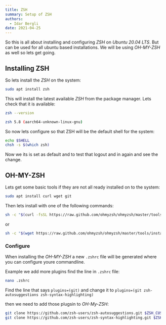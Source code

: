 ```yaml
---
title: ZSH
summary: Setup of ZSH
authors:
  - Idar Bergli
date: 2021-04-25
---
```


So this is all about installing and configuring _ZSH_ on _Ubuntu 20.04 LTS_. But can be used for all ubuntu based installations. We will be using _OH-MY-ZSH_ as well so lets get going.

## Installing ZSH

So lets install the _ZSH_ on the system:

```sh
sudo apt install zsh
```

This will install the latest available _ZSH_ from the package manager. Lets check that it is available:

```sh
zsh --version

zsh 5.8 (aarch64-unknown-linux-gnu)
```

So now lets configure so that ZSH will be the default shell for the system:

```sh
echo $SHELL
chsh -s $(which zsh)
```

Now we its is set as default and to test that logout and in again and see the change.

## OH-MY-ZSH

Lets get some basic tools if they are not all ready installed on to the system:

```sh
sudo apt install curl wget git
```

Then lets install with one of the following commands:

```sh
sh -c "$(curl -fsSL https://raw.github.com/ohmyzsh/ohmyzsh/master/tools/install.sh)"
```

or

```sh
sh -c "$(wget https://raw.github.com/ohmyzsh/ohmyzsh/master/tools/install.sh -O -)"
```

### Configure

When installing the _OH-MY-ZSH_ a new `.zshrc` file will be generated where you can configure youre commandline.

Example we add more plugins find the line in `.zshrc` file:

```sh
nano .zshrc
```

Find the line that says `plugins=(git)` and change it to `plugins=(git zsh-autosuggestions zsh-syntax-highlighting)`

then we  need to add those plugsin to _OH-My-ZSH_:

```sh
git clone https://github.com/zsh-users/zsh-autosuggestions.git $ZSH_CUSTOM/plugins/zsh-autosuggestions
git clone https://github.com/zsh-users/zsh-syntax-highlighting.git $ZSH_CUSTOM/plugins/zsh-syntax-highlighting
```
